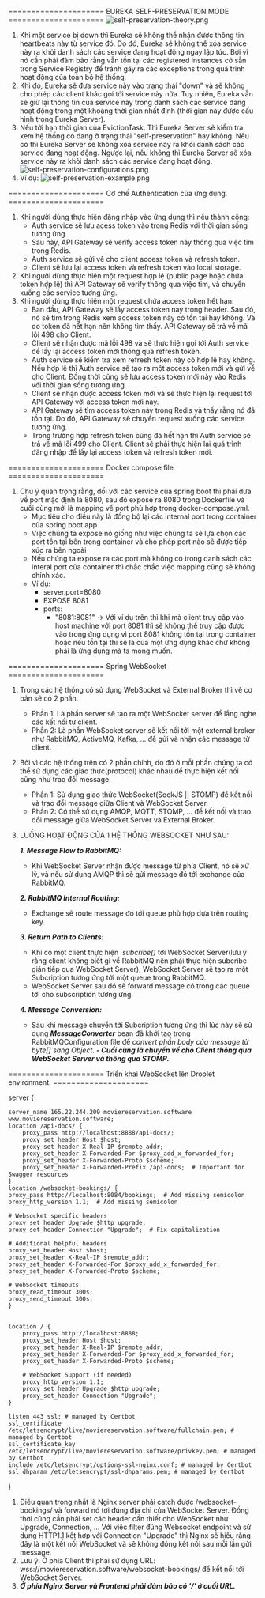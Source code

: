 ===================== EUREKA SELF-PRESERVATION MODE =====================
![self-preservation-theory.png](image/self-preservation-theory.png)
1. Khi một service bị down thì Eureka sẽ không thể nhận được thông tin heartbeats này từ service đó. Do đó, Eureka sẽ không thể xóa service này ra khỏi danh sách các service đang hoạt động ngay lập tức. Bởi vì nó cần phải đảm bảo rằng vẫn tồn tại các registered instances có sẵn trong Service Registry để tránh gây ra các exceptions trong quá trình hoạt động của toàn bộ hệ thống.
2. Khi đó, Eureka sẽ đưa service này vào trạng thái "down" và sẽ không cho phép các client khác gọi tới service này nữa. Tuy nhiên, Eureka vẫn sẽ giữ lại thông tin của service này trong danh sách các service đang hoạt động trong một khoảng thời gian nhất định (thời gian này được cấu hình trong Eureka Server).
3. Nếu tới hạn thời gian của EvictionTask. Thì Eureka Server sẽ kiểm tra xem hệ thống có đang ở trạng thái "self-preservation" hay không. Nếu có thì Eureka Server sẽ không xóa service này ra khỏi danh sách các service đang hoạt động. Ngược lại, nếu không thì Eureka Server sẽ xóa service này ra khỏi danh sách các service đang hoạt động.
![self-preservation-configurations.png](image/self-preservation-configurations.png)
4. Ví dụ: 
![self-preservation-example.png](image/self-preservation-example.png)

===================== Cơ chế Authentication của ứng dụng. =====================
1. Khi người dùng thực hiện đăng nhập vào ứng dụng thì nếu thành công:
   - Auth service sẽ lưu acess token vào trong Redis với thời gian sống tương ứng.
   - Sau này, API Gateway sẽ verify access token này thông qua việc tìm trong Redis.
   - Auth service sẽ gửi về cho client access token và refresh token.
   - Client sẽ lưu lại access token và refresh token vào local storage.
2. Khi người dùng thực hiện một request hợp lệ (public page hoặc chứa token hợp lệ) thì API Gateway sẽ verify thông qua việc tim, và chuyển xuống các service tương ứng.
3. Khi người dùng thực hiện một request chứa access token hết hạn:
   - Ban đầu, API Gateway sẽ lấy access token này trong header. Sau đó, nó sẽ tìm trong Redis xem access token này có
     tồn tại hay không. Và do token đã hết hạn nên không tìm thấy. API Gateway sẽ trả về mã lỗi 498 cho Client.
   - Client sẽ nhận được mã lỗi 498 và sẽ thực hiện gọi tới Auth service để lấy lại access token mới thông qua refresh token.
   - Auth service sẽ kiểm tra xem refresh token này có hợp lệ hay không. Nếu hợp lệ thì Auth service sẽ tạo ra một access token mới và gửi về cho Client. Đồng thời cũng sẽ lưu access token mới này vào Redis với thời gian sống tương ứng.
   - Client sẽ nhận được access token mới và sẽ thực hiện lại request tới API Gateway với access token mới này.
   - API Gateway sẽ tìm access token này trong Redis và thấy rằng nó đã tồn tại. Do đó, API Gateway sẽ chuyển request
     xuống các service tương ứng.
   - Trong trường hợp refresh token cũng đã hết hạn thì Auth service sẽ trả về mã lỗi 499 cho Client. Client sẽ phải thực hiện lại
     quá trình đăng nhập để lấy lại access token và refresh token mới.

===================== Docker compose file =====================

1. Chú ý quan trọng rằng, đối với các service của spring boot thì phải đưa về port mặc định là 8080, sau đó expose ra
   8080 trong Dockerfile và cuối cùng mới là mapping về port phù hợp trong docker-compose.yml.
    - Mục tiêu cho điều này là đồng bộ lại các internal port trong container của spring boot app.
    - Việc chúng ta expose nó giống như việc chúng ta sẽ lựa chọn các port tồn tại bên trong container và cho phép port
      nào sẽ được tiếp xúc ra bên ngoài
    - Nếu chúng ta expose ra các port mà không có trong danh sách các interal port của container thì chắc chắc việc
      mapping cũng sẽ không chính xác.
    - Ví dụ:
        - server.port=8080
        - EXPOSE 8081
        - ports:
            - "8081:8081"
              -> Với ví dụ trên thì khi mà client truy cập vào host machine với port 8081 thì sẽ không thể truy cập được
              vào trong ứng dụng vì port 8081 không tồn tại trong container hoặc nếu tồn tại thì sẽ là của một ứng dụng
              khác chứ không phải là ứng dụng mà ta mong muốn.

===================== Spring WebSocket =====================

1. Trong các hệ thống có sử dụng WebSocket và External Broker thì về cơ bản sẽ có 2 phần.
    - Phần 1: Là phần server sẽ tạo ra một WebSocket server để lắng nghe các kết nối từ client.
    - Phần 2: Là phần WebSocket server sẽ kết nối tới một external broker như RabbitMQ, ActiveMQ, Kafka, ... để gửi và
      nhận các message từ client.
2. Bởi vì các hệ thống trên có 2 phần chính, do đó ở mỗi phần chúng ta có thể sử dụng các giao thức(protocol) khác nhau
   để thực hiện kết nối cũng như trao đổi message:
    - Phần 1: Sử dụng giao thức WebSocket(SockJS || STOMP) để kết nối và trao đổi message giữa Client và WebSocket
      Server.
    - Phần 2: Có thể sử dụng AMQP, MQTT, STOMP, ... để kết nối và trao đổi message giữa WebSocket Server và External
      Broker.
3. LUỒNG HOẠT ĐỘNG CỦA 1 HỆ THỐNG WEBSOCKET NHƯ SAU:

   _**1. Message Flow to RabbitMQ:**_
    - Khi WebSocket Server nhận được message từ phía Client, nó sẽ xử lý, và nếu sử dụng AMQP thì sẽ gửi message đó tới
      exchange của RabbitMQ.

   _**2. RabbitMQ Internal Routing:**_
    - Exchange sẽ route message đó tới queue phù hợp dựa trên routing key.

   _**3. Return Path to Clients:**_
    - Khi có một client thực hiện _.subcribe()_ tới WebSocket Server(lưu ý rằng client không biết gì về RabbitMQ nên
      phải thực hiện subcribe gián tiếp qua WebSocket Server), WebSocket Server sẽ tạo ra một Subcription tương ứng tới
      một queue trong RabbitMQ.
    - WebSocket Server sau đó sẽ forward message có trong các queue tới cho subscription tương ứng.

   _**4. Message Conversion:**_
    - Sau khi message chuyển tới Subcription tương ứng thì lúc này sẽ sử dụng _**MessageConverter**_ bean đã khởi tạo
      trọng RabbitMQConfiguration file để _convert phần body của message từ byte[] sang Object_.
      _**- Cuối cùng là chuyển về cho Client thông qua WebSocket Server và thông qua STOMP.**_

===================== Triển khai WebSocket lên Droplet environment. =====================

server {

    server_name 165.22.244.209 moviereservation.software www.moviereservation.software; 
    location /api-docs/ {
        proxy_pass http://localhost:8888/api-docs/;
        proxy_set_header Host $host;
        proxy_set_header X-Real-IP $remote_addr;
        proxy_set_header X-Forwarded-For $proxy_add_x_forwarded_for;
        proxy_set_header X-Forwarded-Proto $scheme;
        proxy_set_header X-Forwarded-Prefix /api-docs;  # Important for Swagger resources
    }
    location /websocket-bookings/ {
    proxy_pass http://localhost:8084/bookings;  # Add missing semicolon
    proxy_http_version 1.1;  # Add missing semicolon

    # Websocket specific headers
    proxy_set_header Upgrade $http_upgrade;
    proxy_set_header Connection "Upgrade";  # Fix capitalization

    # Additional helpful headers
    proxy_set_header Host $host;
    proxy_set_header X-Real-IP $remote_addr;
    proxy_set_header X-Forwarded-For $proxy_add_x_forwarded_for;
    proxy_set_header X-Forwarded-Proto $scheme;

    # WebSocket timeouts
    proxy_read_timeout 300s;
    proxy_send_timeout 300s;
    }


    location / {
        proxy_pass http://localhost:8888;
        proxy_set_header Host $host;
        proxy_set_header X-Real-IP $remote_addr;
        proxy_set_header X-Forwarded-For $proxy_add_x_forwarded_for;
        proxy_set_header X-Forwarded-Proto $scheme;

        # WebSocket Support (if needed)
        proxy_http_version 1.1;
        proxy_set_header Upgrade $http_upgrade;
        proxy_set_header Connection "Upgrade";
    }

    listen 443 ssl; # managed by Certbot
    ssl_certificate /etc/letsencrypt/live/moviereservation.software/fullchain.pem; # managed by Certbot
    ssl_certificate_key /etc/letsencrypt/live/moviereservation.software/privkey.pem; # managed by Certbot
    include /etc/letsencrypt/options-ssl-nginx.conf; # managed by Certbot
    ssl_dhparam /etc/letsencrypt/ssl-dhparams.pem; # managed by Certbot
}

1. Điều quan trọng nhất là Nginx server phải catch được /websocket-bookings/ và forward nó tới đúng địa chỉ của WebSocket Server. Đồng thời cũng cần phải set các header cần thiết cho WebSocket như Upgrade, Connection, ... Với việc filter đúng Websocket endpoint và sử dụng HTTP1.1 kết hợp với Connection "Upgrade" thì Nginx sẽ hiểu rằng đây là một kết nối WebSocket và sẽ không đóng kết nối sau mỗi lần gửi message.
2. Lưu ý: Ở phía Client thì phải sử dụng URL: wss://moviereservation.software/websocket-bookings/ để kết nối tới
   WebSocket Server.
3. _**Ở phía Nginx Server và Frontend phải đảm bảo có '/' ở cuối URL.**_
